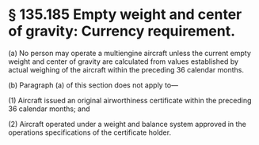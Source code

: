 # § 135.185   Empty weight and center of gravity: Currency requirement.

(a) No person may operate a multiengine aircraft unless the current empty weight and center of gravity are calculated from values established by actual weighing of the aircraft within the preceding 36 calendar months. 


(b) Paragraph (a) of this section does not apply to— 


(1) Aircraft issued an original airworthiness certificate within the preceding 36 calendar months; and 


(2) Aircraft operated under a weight and balance system approved in the operations specifications of the certificate holder. 





